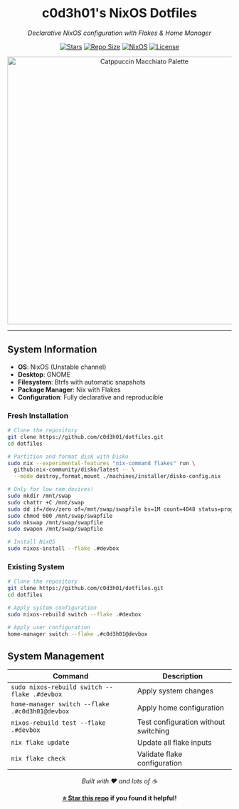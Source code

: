 <div align="center">

# c0d3h01's NixOS Dotfiles

_Declarative NixOS configuration with Flakes & Home Manager_

[![Stars](https://img.shields.io/github/stars/c0d3h01/dotfiles?color=F5BDE6&labelColor=303446&style=for-the-badge&logo=starship&logoColor=F5BDE6)](https://github.com/c0d3h01/dotfiles/stargazers)
[![Repo Size](https://img.shields.io/github/repo-size/c0d3h01/dotfiles?color=C6A0F6&labelColor=303446&style=for-the-badge&logo=github&logoColor=C6A0F6)](https://github.com/c0d3h01/dotfiles/)
[![NixOS](https://img.shields.io/badge/NixOS-Unstable-blue?style=for-the-badge&logo=NixOS&logoColor=white&label=NixOS&labelColor=303446&color=91D7E3)](https://nixos.org)
[![License](https://img.shields.io/static/v1.svg?style=for-the-badge&label=License&message=MIT&colorA=313244&colorB=F5A97F&logo=unlicense&logoColor=F5A97F&)](https://github.com/c0d3h01/dotfiles/blob/main/LICENSE)

<img src="https://raw.githubusercontent.com/catppuccin/catppuccin/main/assets/palette/macchiato.png" width="600px" alt="Catppuccin Macchiato Palette" />

</div>

---

## System Information

- **OS**: NixOS (Unstable channel)
- **Desktop**: GNOME
- **Filesystem**: Btrfs with automatic snapshots
- **Package Manager**: Nix with Flakes
- **Configuration**: Fully declarative and reproducible

### Fresh Installation

```bash
# Clone the repository
git clone https://github.com/c0d3h01/dotfiles.git
cd dotfiles

# Partition and format disk with Disko
sudo nix --experimental-features "nix-command flakes" run \
  github:nix-community/disko/latest -- \
  --mode destroy,format,mount ./machines/installer/disko-config.nix

# Only for low ram devices!
sudo mkdir /mnt/swap
sudo chattr +C /mnt/swap
sudo dd if=/dev/zero of=/mnt/swap/swapfile bs=1M count=4048 status=progress
sudo chmod 600 /mnt/swap/swapfile
sudo mkswap /mnt/swap/swapfile
sudo swapon /mnt/swap/swapfile

# Install NixOS
sudo nixos-install --flake .#devbox
```

### Existing System

```bash
# Clone the repository
git clone https://github.com/c0d3h01/dotfiles.git
cd dotfiles

# Apply system configuration
sudo nixos-rebuild switch --flake .#devbox

# Apply user configuration
home-manager switch --flake .#c0d3h01@devbox
```

## System Management

| Command                                        | Description                          |
| ---------------------------------------------- | ------------------------------------ |
| `sudo nixos-rebuild switch --flake .#devbox`   | Apply system changes                 |
| `home-manager switch --flake .#c0d3h01@devbox` | Apply home configuration             |
| `nixos-rebuild test --flake .#devbox`          | Test configuration without switching |
| `nix flake update`                             | Update all flake inputs              |
| `nix flake check`                              | Validate flake configuration         |

<div align="center">

_Built with ❤️ and lots of ☕_

**[⭐ Star this repo](https://github.com/c0d3h01/dotfiles) if you found it helpful!**

</div>
